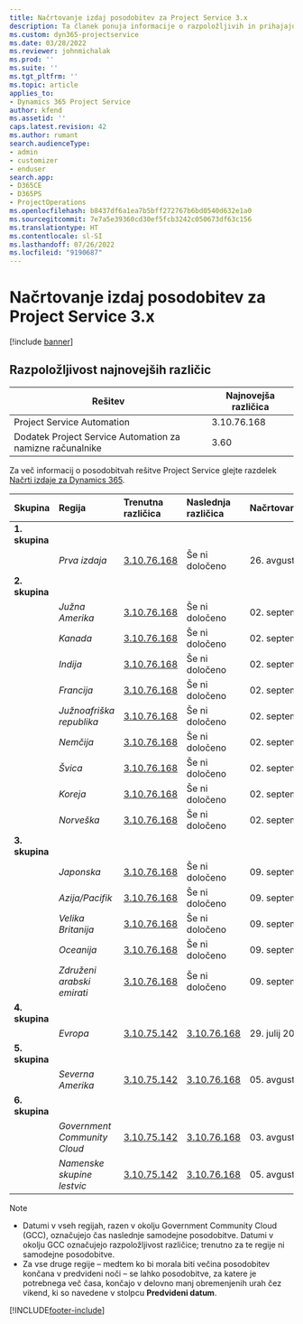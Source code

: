 ```yaml
---
title: Načrtovanje izdaj posodobitev za Project Service 3.x
description: Ta članek ponuja informacije o razpoložljivih in prihajajočih izdajah Dynamics 365 Project Service Automation.
ms.custom: dyn365-projectservice
ms.date: 03/28/2022
ms.reviewer: johnmichalak
ms.prod: ''
ms.suite: ''
ms.tgt_pltfrm: ''
ms.topic: article
applies_to:
- Dynamics 365 Project Service
author: kfend
ms.assetid: ''
caps.latest.revision: 42
ms.author: rumant
search.audienceType:
- admin
- customizer
- enduser
search.app:
- D365CE
- D365PS
- ProjectOperations
ms.openlocfilehash: b8437df6a1ea7b5bff272767b6bd0540d632e1a0
ms.sourcegitcommit: 7e7a5e39360cd30ef5fcb3242c050673df63c156
ms.translationtype: HT
ms.contentlocale: sl-SI
ms.lasthandoff: 07/26/2022
ms.locfileid: "9190687"
---
```

# <a name="update-release-schedule-for-project-service-3x"></a>Načrtovanje izdaj posodobitev za Project Service 3.x

[!include [banner](../includes/psa-now-project-operations.md)]

## <a name="latest-version-availability"></a>Razpoložljivost najnovejših različic

| Rešitev  | Najnovejša različica |
|-------|----|
| Project Service Automation    | 3.10.76.168 |
| Dodatek Project Service Automation za namizne računalnike                | 3.60          |

Za več informacij o posodobitvah rešitve Project Service glejte razdelek [Načrti izdaje za Dynamics 365](/dynamics365/release-plans/). 

| Skupina  | Regija | Trenutna različica | Naslednja različica |  Načrtovan datum
| :---   | :---   | :---   | :---   |:---   |         
|<strong>1. skupina</strong> | |  |  | |
| | <i>Prva izdaja</i> | [3.10.76.168](whats-new-ur-45.md) | Še ni določeno | 26. avgusta 2022
|<strong>2. skupina</strong> | |  |  | |
| | <i>Južna Amerika</i> | [3.10.76.168](whats-new-ur-45.md) | Še ni določeno | 02. september 2022
| | <i>Kanada</i> | [3.10.76.168](whats-new-ur-45.md) | Še ni določeno | 02. september 2022
| | <i>Indija</i> | [3.10.76.168](whats-new-ur-45.md) | Še ni določeno | 02. september 2022
| | <i>Francija</i> | [3.10.76.168](whats-new-ur-45.md) | Še ni določeno | 02. september 2022
| | <i>Južnoafriška republika</i> | [3.10.76.168](whats-new-ur-45.md) | Še ni določeno | 02. september 2022
| | <i>Nemčija</i> | [3.10.76.168](whats-new-ur-45.md) | Še ni določeno | 02. september 2022
| | <i>Švica</i> | [3.10.76.168](whats-new-ur-45.md) | Še ni določeno | 02. september 2022
| | <i>Koreja</i> | [3.10.76.168](whats-new-ur-45.md) | Še ni določeno | 02. september 2022
| | <i>Norveška</i> | [3.10.76.168](whats-new-ur-45.md) | Še ni določeno | 02. september 2022
|<strong>3. skupina</strong> | |  |  | |
| | <i>Japonska</i> | [3.10.76.168](whats-new-ur-45.md) | Še ni določeno | 09. september 2022
| | <i>Azija/Pacifik</i> | [3.10.76.168](whats-new-ur-45.md) | Še ni določeno | 09. september 2022
| | <i>Velika Britanija</i> | [3.10.76.168](whats-new-ur-45.md) | Še ni določeno | 09. september 2022
| | <i>Oceanija</i> | [3.10.76.168](whats-new-ur-45.md) | Še ni določeno | 09. september 2022
| | <i>Združeni arabski emirati</i> | [3.10.76.168](whats-new-ur-45.md) | Še ni določeno | 09. september 2022
|<strong>4. skupina</strong> | |  |  | |
| | <i>Evropa</i> | [3.10.75.142](whats-new-ur-44.md) | [3.10.76.168](whats-new-ur-45.md) | 29. julij 2022
|<strong>5. skupina</strong> | |  |  | |
| | <i>Severna Amerika</i> | [3.10.75.142](whats-new-ur-44.md) | [3.10.76.168](whats-new-ur-45.md) | 05. avgusta 2022
|<strong>6. skupina</strong> | |  |  | |
| | <i>Government Community Cloud</i> | [3.10.75.142](whats-new-ur-44.md) | [3.10.76.168](whats-new-ur-45.md) | 03. avgusta 2022
| | <i>Namenske skupine lestvic</i> | [3.10.75.142](whats-new-ur-44.md) | [3.10.76.168](whats-new-ur-45.md) | 05. avgusta 2022




>[!Note]
> - Datumi v vseh regijah, razen v okolju Government Community Cloud (GCC), označujejo čas naslednje samodejne posodobitve. Datumi v okolju GCC označujejo razpoložljivost različice; trenutno za te regije ni samodejne posodobitve.
> - Za vse druge regije – medtem ko bi morala biti večina posodobitev končana v predvideni noči – se lahko posodobitve, za katere je potrebnega več časa, končajo v delovno manj obremenjenih urah čez vikend, ki so navedene v stolpcu **Predvideni datum**.


[!INCLUDE[footer-include](../includes/footer-banner.md)]
